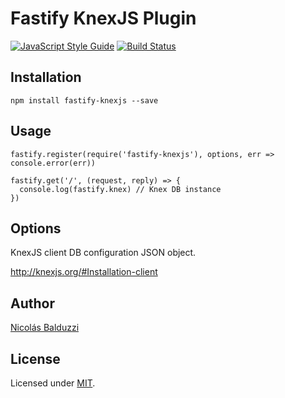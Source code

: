 # Fastify KnexJS Plugin

[![JavaScript Style Guide](https://img.shields.io/badge/code_style-standard-brightgreen.svg)](https://standardjs.com)
[![Build Status](https://travis-ci.org/nbalduzzi/fastify-knexjs.svg?branch=master)](https://travis-ci.org/nbalduzzi/fastify-knexjs)

## Installation

```
npm install fastify-knexjs --save
```

## Usage

```
fastify.register(require('fastify-knexjs'), options, err => console.error(err))

fastify.get('/', (request, reply) => {
  console.log(fastify.knex) // Knex DB instance
})
```

## Options

KnexJS client DB configuration JSON object.

http://knexjs.org/#Installation-client

## Author

[Nicolás Balduzzi](nico.balduzzi@gmail.com)

## License

Licensed under [MIT](./LICENSE).
